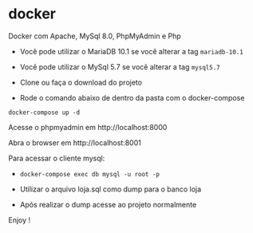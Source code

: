 # docker

Docker com Apache, MySql 8.0, PhpMyAdmin e Php

- Você pode utilizar o MariaDB 10.1 se você alterar a tag `mariadb-10.1`
- Você pode utilizar o MySql 5.7 se você alterar a tag `mysql5.7`

- Clone ou faça o download do projeto 
- Rode o comando abaixo de dentro da pasta com o docker-compose

```
docker-compose up -d

```

Acesse o phpmyadmin em http://localhost:8000

Abra o browser em http://localhost:8001

Para acessar o cliente mysql:

- `docker-compose exec db mysql -u root -p` 

- Utilizar o arquivo loja.sql como dump para o banco loja

- Após realizar o dump acesse ao projeto normalmente

Enjoy !
